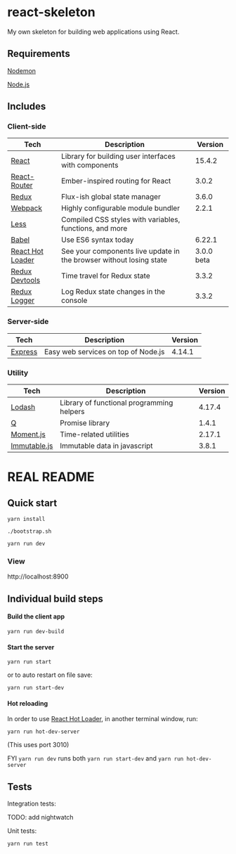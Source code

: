 # react-skeleton

My own skeleton for building web applications using React.

## Requirements

[Nodemon](https://github.com/remy/nodemon)

[Node.js](https://nodejs.org/en/)

## Includes

### Client-side

| Tech | Description | Version |
| ---- | ----------- | ------- |
| [React](https://facebook.github.io/react/) | Library for building user interfaces with components | 15.4.2 |
| [React-Router](https://github.com/rackt/react-router) | Ember-inspired routing for React | 3.0.2 |
| [Redux](http://redux.js.org/) | Flux-ish global state manager | 3.6.0 |
| [Webpack](https://webpack.github.io/) | Highly configurable module bundler | 2.2.1 |
| [Less](http://lesscss.org/) | Compiled CSS styles with variables, functions, and more | |
| [Babel](http://babeljs.io/) | Use ES6 syntax today | 6.22.1 |
| [React Hot Loader](http://gaearon.github.io/react-hot-loader/) | See your components live update in the browser without losing state | 3.0.0 beta |
| [Redux Devtools](https://github.com/gaearon/redux-devtools) | Time travel for Redux state | 3.3.2 |
| [Redux Logger](https://github.com/gaearon/redux-devtools) | Log Redux state changes in the console | 3.3.2 |

### Server-side

| Tech | Description | Version |
| ---- | ----------- | ------- |
| [Express](http://expressjs.com/) | Easy web services on top of Node.js | 4.14.1 |

### Utility

| Tech | Description | Version |
| ---- | ----------- | ------- |
| [Lodash](http://lodash.com) | Library of functional programming helpers | 4.17.4 |
| [Q](https://github.com/kriskowal/q) | Promise library | 1.4.1 |
| [Moment.js](http://momentjs.com) | Time-related utilities | 2.17.1 |
| [Immutable.js](https://facebook.github.io/immutable-js/) | Immutable data in javascript | 3.8.1 |

# REAL README

## Quick start

`yarn install`

`./bootstrap.sh`

`yarn run dev`

### View

http://localhost:8900

## Individual build steps

#### Build the client app

`yarn run dev-build`

#### Start the server

`yarn run start`

or to auto restart on file save:

`yarn run start-dev`

#### Hot reloading

In order to use [React Hot Loader](http://gaearon.github.io/react-hot-loader/), in another terminal window, run:

`yarn run hot-dev-server`

(This uses port 3010)

FYI `yarn run dev` runs both `yarn run start-dev` and `yarn run hot-dev-server`

## Tests

Integration tests:

TODO: add nightwatch

Unit tests:

`yarn run test`
